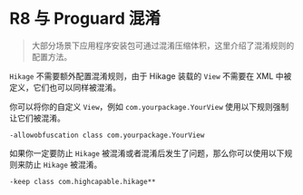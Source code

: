 # R8 与 Proguard 混淆

> 大部分场景下应用程序安装包可通过混淆压缩体积，这里介绍了混淆规则的配置方法。

`Hikage` 不需要额外配置混淆规则，由于 Hikage 装载的 `View` 不需要在 XML 中被定义，它们也可以同样被混淆。

你可以将你的自定义 `View`，例如 `com.yourpackage.YourView` 使用以下规则强制让它们被混淆。

```
-allowobfuscation class com.yourpackage.YourView
```

如果你一定要防止 `Hikage` 被混淆或者混淆后发生了问题，那么你可以使用以下规则来防止 `Hikage` 被混淆。

```
-keep class com.highcapable.hikage**
```